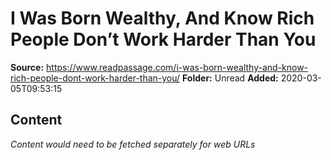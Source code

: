 # I Was Born Wealthy, And Know Rich People Don’t Work Harder Than You

**Source:** https://www.readpassage.com/i-was-born-wealthy-and-know-rich-people-dont-work-harder-than-you/
**Folder:** Unread
**Added:** 2020-03-05T09:53:15




## Content
*Content would need to be fetched separately for web URLs*
